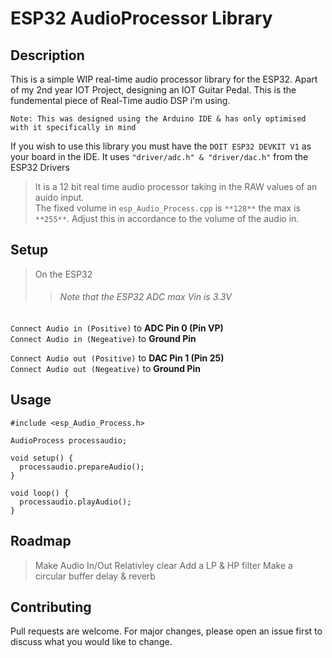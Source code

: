# ESP32 AudioProcessor Library 

## Description

This is a simple WIP real-time audio processor library for the ESP32. Apart of my 2nd year IOT Project, designing an IOT Guitar Pedal.
This is the fundemental piece of Real-Time audio DSP i'm using.

``Note: This was designed using the Arduino IDE & has only optimised with it specifically in mind``

If you wish to use this library you must have the `DOIT ESP32 DEVKIT V1` as your board in the IDE. 
It uses `"driver/adc.h" & "driver/dac.h"` from the ESP32 Drivers

>It is a 12 bit real time audio processor taking in the RAW values of an auido input. <br>
The fixed volume in `esp_Audio_Process.cpp` is `**128**` the max is `**255**`.
Adjust this in accordance to the volume of the audio in.   

## Setup
>On the ESP32
>>###### Note that the ESP32 ADC max Vin is 3.3V

``Connect Audio in (Positive)`` to __ADC Pin 0 (Pin VP)__  <br>
``Connect Audio in (Negeative)`` to __Ground Pin__ 

``Connect Audio out (Positive)`` to __DAC Pin 1 (Pin 25)__  <br>
``Connect Audio out (Negeative)`` to __Ground Pin__ 


## Usage

```
#include <esp_Audio_Process.h>

AudioProcess processaudio;

void setup() {
  processaudio.prepareAudio();
}

void loop() {
  processaudio.playAudio();
}
```

## Roadmap
>Make Audio In/Out Relativley clear
>Add a LP & HP filter
>Make a circular buffer delay & reverb 

## Contributing

Pull requests are welcome. For major changes, please open an issue first
to discuss what you would like to change.
